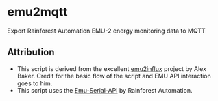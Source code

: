 # emu2mqtt
Export Rainforest Automation EMU-2 energy monitoring data to MQTT

## Attribution
- This script is derived from the excellent [emu2influx](https://github.com/abaker/emu2influx) project by Alex Baker. Credit for the basic flow of the script and EMU API interaction goes to him.
- This script uses the [Emu-Serial-API](https://github.com/rainforestautomation/Emu-Serial-API) by Rainforest Automation.